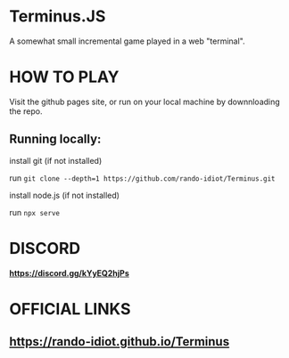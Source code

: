 # Terminus.JS
A somewhat small incremental game played in a web "terminal".

# __HOW TO PLAY__
Visit the github pages site, or run on your local machine by downnloading the repo.

## Running locally:

   install git (if not installed)
   
   run `git clone --depth=1 https://github.com/rando-idiot/Terminus.git`
   
   install node.js (if not installed)

   run `npx serve`


# __DISCORD__
**https://discord.gg/kYyEQ2hjPs**


# OFFICIAL LINKS
## https://rando-idiot.github.io/Terminus
